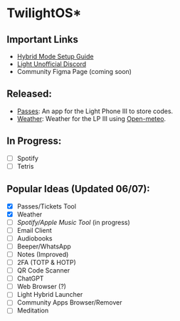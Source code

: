 # TwilightOS*

## Important Links
- [Hybrid Mode Setup Guide](https://docs.google.com/document/d/1aDvuVqibzC8x0FpuHaJw5llYmERLgU8CwcEHg9hHZqc/edit?tab=t.0)
- [Light Unofficial Discord](https://discord.gg/XS4T7YH4jF)
- Community Figma Page (coming soon)

## Released:
- [Passes](https://github.com/vandamd/passes): An app for the Light Phone III to store codes.
- [Weather](https://github.com/vandamd/weather): Weather for the LP III using [Open-meteo](https://open-meteo.com/).

## In Progress:
- [ ] Spotify
- [ ] Tetris

## Popular Ideas (Updated 06/07):
- [x] Passes/Tickets Tool
- [x] Weather
- [ ] _Spotify/Apple Music Tool_ (in progress)
- [ ] Email Client
- [ ] Audiobooks
- [ ] Beeper/WhatsApp
- [ ] Notes (Improved)
- [ ] 2FA (TOTP & HOTP)
- [ ] QR Code Scanner
- [ ] ChatGPT
- [ ] Web Browser (?)
- [ ] Light Hybrid Launcher
- [ ] Community Apps Browser/Remover
- [ ] Meditation
